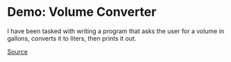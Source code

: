 # Demo: Volume Converter

I have been tasked with writing a program that asks the user for a volume in gallons, converts it to liters, then prints it out.

[Source](/demos/volume-converter.py)
